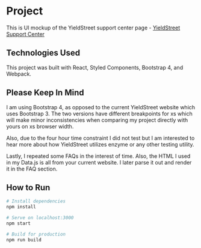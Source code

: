 # Project

This is UI mockup of the YieldStreet support center page - [YieldStreet Support Center](https://www.yieldstreet.com/support-center)

## Technologies Used

This project was built with React, Styled Components, Bootstrap 4, and Webpack.

## Please Keep In Mind

I am using Bootstrap 4, as opposed to the current YieldStreet website which uses Bootstrap 3. The two versions have different breakpoints for xs which will make minor inconsistencies when comparing my project directly with yours on xs browser width.

Also, due to the four hour time constraint I did not test but I am interested to hear more about how YieldStreet utilizes enzyme or any other testing utility.

Lastly, I repeated some FAQs in the interest of time. Also, the HTML I used in my Data.js is all from your current website. I later parse it out and render it in the FAQ section.

## How to Run

``` bash
# Install dependencies
npm install

# Serve on localhost:3000
npm start

# Build for production
npm run build
```
